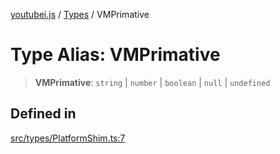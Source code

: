 [youtubei.js](../../../README.md) / [Types](../README.md) / VMPrimative

# Type Alias: VMPrimative

> **VMPrimative**: `string` \| `number` \| `boolean` \| `null` \| `undefined`

## Defined in

[src/types/PlatformShim.ts:7](https://github.com/LuanRT/YouTube.js/blob/305a398158a6cac82e6ef288fed4bf1661c89d52/src/types/PlatformShim.ts#L7)
